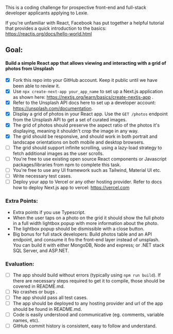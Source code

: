 This is a coding challenge for prospective front-end and full-stack developer applicants applying to Lexie.

If you're unfamiliar with React, Facebook has put together a helpful tutorial that provides a quick introduction to the basics: https://reactjs.org/docs/hello-world.html

## Goal:

#### Build a simple React app that allows viewing and interacting with a grid of photos from Unsplash

- [X] Fork this repo into your GitHub account. Keep it public until we have been able to review it.
- [X] Use `npx create-next-app your_app_name` to set up a Next.js application as shown here: 
https://nextjs.org/learn/basics/create-nextjs-app .
- [X] Refer to the Unsplash API docs here to set up a developer account: https://unsplash.com/documentation.
- [X] Display a grid of photos in your React app. Use the `GET /photos` endpoint from the Unsplash API to get a set of curated images.
- [X] The grid of photos should preserve the aspect ratio of the photos it's displaying, meaning it shouldn't crop the image in any way.
- [X] The grid should be responsive, and should work in both portrait and landscape orientations on both mobile and desktop browsers.
- [ ] The grid should support infinite scrolling, using a lazy-load strategy to fetch additional images as the user scrolls.
- [ ] You're free to use existing open source React components or Javascript packages/libraries from npm to complete this task.
- [ ] You're free to use any UI framework such as Tailwind, Material UI etc.
- [ ] Write necessary test cases.
- [ ] Deploy your app to Vercel or any other hosting provider. 
Refer to docs how to deploy Next.js app to vercel: https://vercel.com

### Extra Points:
 - Extra points if you use Typescript.
 - When the user taps on a photo on the grid it should show the full photo in a full width lightbox popup with more information about the photo.
 - The lightbox popup should be dismissible with a close button.
 - Big bonus for full stack developers: Build photos table and an API endpoint, and consume it fro the front-end layer instead of unsplash. You can build it with either MongoDB, Node and express; or .NET stack SQL Server, and ASP.NET.   

### Evaluation:
- [ ] The app should build without errors (typically using `npm run build`). If there are necessary steps required to get it to compile, those should be covered in README.md.
- [ ] No crashes or bugs .
- [ ] The app should pass all test cases.
- [ ] The app should be deployed to any hosting provider and url of the app should be found in README.md.
- [ ] Code is easily understood and communicative (eg. comments, variable names, etc).
- [ ] GitHub commit history is consistent, easy to follow and understand.
